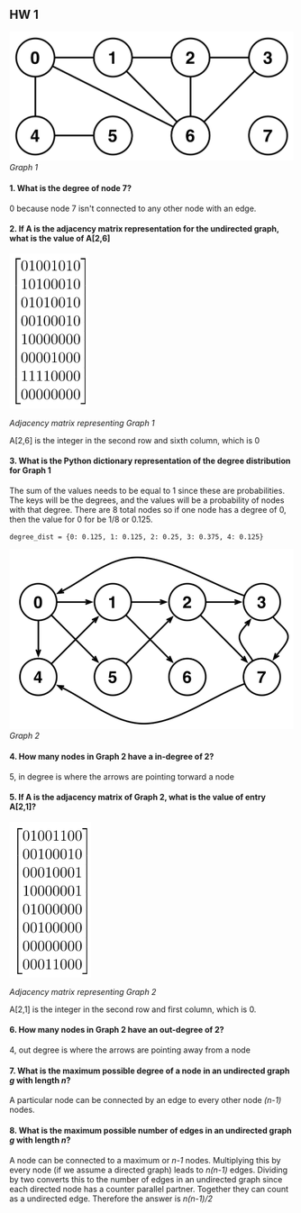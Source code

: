 ## HW 1

![](https://github.com/Naturalenemy07/Algo/blob/main/undirgraph.jpg)
*Graph 1*

#### 1. What is the degree of node 7?
0 because node 7 isn't connected to any other node with an edge.
#### 2. If A is the adjacency matrix representation for the undirected graph, what is the value of A[2,6]
![](https://github.com/Naturalenemy07/Algo/blob/main/adjmtx.PNG)

*Adjacency matrix representing Graph 1*

A[2,6] is the integer in the second row and sixth column, which is 0

#### 3. What is the Python dictionary representation of the degree distribution  for Graph 1
The sum of the values needs to be equal to 1 since these are probabilities. The keys will be the degrees, and the values will be a probability of nodes with that degree.  There are 8 total nodes so if one node has a degree of 0, then the value for 0 for be 1/8 or 0.125.

```
degree_dist = {0: 0.125, 1: 0.125, 2: 0.25, 3: 0.375, 4: 0.125}
```

![](https://github.com/Naturalenemy07/Algo/blob/main/dirgraph.PNG)
                                                                                                                                                                             *Graph 2*

#### 4. How many nodes in Graph 2 have a in-degree of 2?
5, in degree is where the arrows are pointing torward a node

#### 5. If A is the adjacency matrix of Graph 2, what is the value of entry A[2,1]?

![](https://github.com/Naturalenemy07/Algo/blob/main/dirgraphmtx.PNG)

*Adjacency matrix representing Graph 2*

A[2,1] is the integer in the second row and first column, which is 0.

#### 6. How many nodes in Graph 2 have an out-degree of 2?
4, out degree is where the arrows are pointing away from a node

#### 7. What is the maximum possible degree of a node in an undirected graph *g* with length *n*?
A particular node can be connected by an edge to every other node *(n-1)* nodes.  

#### 8. What is the maximum possible number of edges in an undirected graph *g* with length *n*?
A node can be connected to a maximum or *n-1* nodes.  Multiplying this by every node (if we assume a directed graph) leads to *n(n-1)* edges.  Dividing by two converts this to the number of edges in an undirected graph since each directed node has a counter parallel partner.  Together they can count as a undirected edge.  Therefore the answer is *n(n-1)/2*
